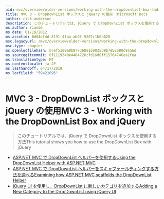 ```yaml
---
uid: mvc/overview/older-versions/working-with-the-dropdownlist-box-and-jquery/index
title: MVC 3 - DropDownList ボックスと jQuery の使用 |Microsoft Docs
author: rick-anderson
description: このチュートリアルでは、jQuery で DropDownList ボックスを使用する方法
ms.author: riande
ms.date: 01/19/2012
ms.assetid: 6d64df4d-8191-4faa-ab9f-9807c1b0a020
msc.legacyurl: /mvc/overview/older-versions/working-with-the-dropdownlist-box-and-jquery
msc.type: chapter
ms.openlocfilehash: b7ef5109a0b87736881b9835b9b7e52689d9aa6d
ms.sourcegitcommit: 0f1119340e4464720cfd16d0ff15764746ea1fea
ms.translationtype: MT
ms.contentlocale: ja-JP
ms.lasthandoff: 04/17/2019
ms.locfileid: "59421096"
---
```

# <a name="mvc-3---working-with-the-dropdownlist-box-and-jquery"></a><span data-ttu-id="2d895-103">MVC 3 - DropDownList ボックスと jQuery の使用</span><span class="sxs-lookup"><span data-stu-id="2d895-103">MVC 3 - Working with the DropDownList Box and jQuery</span></span>

> <span data-ttu-id="2d895-104">このチュートリアルでは、jQuery で DropDownList ボックスを使用する方法</span><span class="sxs-lookup"><span data-stu-id="2d895-104">This tutorial shows you how to use the DropDownList Box with jQuery</span></span>


- [<span data-ttu-id="2d895-105">ASP.NET MVC で DropDownList ヘルパーを使用する</span><span class="sxs-lookup"><span data-stu-id="2d895-105">Using the DropDownList Helper with ASP.NET MVC</span></span>](using-the-dropdownlist-helper-with-aspnet-mvc.md)
- [<span data-ttu-id="2d895-106">ASP.NET MVC で DropDownList ヘルパーをスキャフォールディングする方法を調べる</span><span class="sxs-lookup"><span data-stu-id="2d895-106">Examining how ASP.NET MVC scaffolds the DropDownList Helper</span></span>](examining-how-aspnet-mvc-scaffolds-the-dropdownlist-helper.md)
- [<span data-ttu-id="2d895-107">jQuery UI を使用し、DropDownList に新しいカテゴリを追加する</span><span class="sxs-lookup"><span data-stu-id="2d895-107">Adding a New Category to the DropDownList using jQuery UI</span></span>](adding-a-new-category-to-the-dropdownlist-using-jquery-ui.md)
